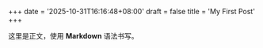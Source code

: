 +++
date = '2025-10-31T16:16:48+08:00'
draft = false
title = 'My First Post'
+++


这里是正文，使用 **Markdown** 语法书写。